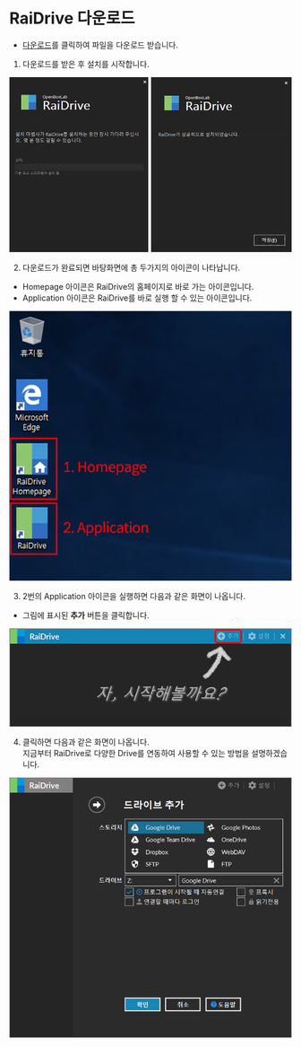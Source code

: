                                                                                                                               
# RaiDrive 다운로드

- [다운로드](https://www.raidrive.com/ko/download)를 클릭하여 파일을 다운로드 받습니다.

1. 다운로드를 받은 후 설치를 시작합니다.

![download](/download01.jpg?raw=true)  

2. 다운로드가 완료되면 바탕화면에 총 두가지의 아이콘이 나타납니다.
- Homepage 아이콘은 RaiDrive의 홈페이지로 바로 가는 아이콘입니다.
- Application 아이콘은 RaiDrive를 바로 실행 할 수 있는 아이콘입니다. 

![logo](/logo.jpg?raw=true)

3. 2번의 Application 아이콘을 실행하면 다음과 같은 화면이 나옵니다.

- 그림에 표시된 **추가** 버튼을 클릭합니다.

![main](/main.jpg?raw=true) 

4. 클릭하면 다음과 같은 화면이 나옵니다.  
   지금부터 RaiDrive로 다양한 Drive를 연동하여 사용할 수 있는 방법을 설명하겠습니다.

![start](/start.PNG?raw=true)

